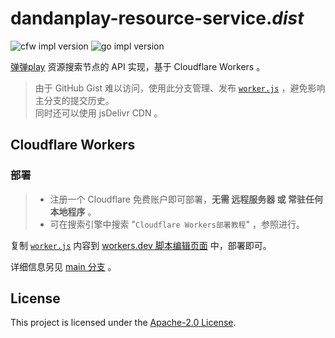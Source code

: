 # dandanplay-resource-service._dist_

![cfw impl version](https://img.shields.io/badge/cfw--impl-v0.0.2-f1e05a?logo=cloudflare)
![go impl version](https://img.shields.io/badge/go--impl-v0.0.2-00add8?logo=go)

[弹弹play](http://www.dandanplay.com/) 资源搜索节点的 API 实现，基于 Cloudflare Workers 。

> 由于 GitHub Gist 难以访问，使用此分支管理、发布 [`worker.js`](cf-worker/worker.js) ，避免影响主分支的提交历史。  
> 同时还可以使用 jsDelivr CDN 。

## Cloudflare Workers

### 部署

> - 注册一个 Cloudflare 免费账户即可部署，**无需 远程服务器 或 常驻任何本地程序** 。
> - 可在搜索引擎中搜索 "`Cloudflare Workers部署教程`" ，参照进行。

复制 [`worker.js`](https://cdn.jsdelivr.net/gh/LussacZheng/dandanplay-resource-service@dist/cf-worker/worker.js) 内容到 [workers.dev 脚本编辑页面](https://workers.cloudflare.com/) 中，部署即可。

详细信息另见 [main 分支](https://github.com/LussacZheng/dandanplay-resource-service) 。

## License

This project is licensed under the [Apache-2.0 License](./LICENSE).
